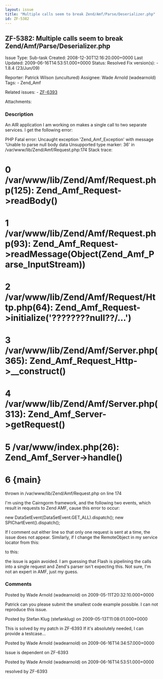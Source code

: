 ```yaml
---
layout: issue
title: "Multiple calls seem to break Zend/Amf/Parse/Deserializer.php"
id: ZF-5382
---
```


ZF-5382: Multiple calls seem to break Zend/Amf/Parse/Deserializer.php
---------------------------------------------------------------------

 Issue Type: Sub-task Created: 2008-12-30T12:16:20.000+0000 Last Updated: 2009-06-16T14:53:51.000+0000 Status: Resolved Fix version(s): - 1.8.4 (23/Jun/09)
 
 Reporter:  Patrick Wilson (uncultured)  Assignee:  Wade Arnold (wadearnold)  Tags: - Zend\_Amf
 
 Related issues: - [ZF-6393](/issues/browse/ZF-6393)
 
 Attachments: 
### Description

An AIR application I am working on makes a single call to two separate services. I get the following error:

PHP Fatal error: Uncaught exception 'Zend\_Amf\_Exception' with message 'Unable to parse null body data Unsupported type marker: 36' in /var/www/lib/Zend/Amf/Request.php:174 Stack trace:

0 /var/www/lib/Zend/Amf/Request.php(125): Zend\_Amf\_Request->readBody()
========================================================================

1 /var/www/lib/Zend/Amf/Request.php(93): Zend\_Amf\_Request->readMessage(Object(Zend\_Amf\_Parse\_InputStream))
===============================================================================================================

2 /var/www/lib/Zend/Amf/Request/Http.php(64): Zend\_Amf\_Request->initialize('????????null??/...')
==================================================================================================

3 /var/www/lib/Zend/Amf/Server.php(365): Zend\_Amf\_Request\_Http->\_\_construct()
==================================================================================

4 /var/www/lib/Zend/Amf/Server.php(313): Zend\_Amf\_Server->getRequest()
========================================================================

5 /var/www/index.php(26): Zend\_Amf\_Server->handle()
=====================================================

6 {main}
========

thrown in /var/www/lib/Zend/Amf/Request.php on line 174

I'm using the Cairngorm framework, and the following two events, which result in requests to Zend AMF, cause this error to occur:

new DataSetEvent(DataSetEvent.GET\_ALL).dispatch(); new SPIChartEvent().dispatch();

If I comment out either line so that only one request is sent at a time, the issue does not appear. Similarly, if I change the RemoteObject in my service locator from this:

to this:

the issue is again avoided. I am guessing that Flash is pipelining the calls into a single request and Zend's parser isn't expecting this. Not sure, I'm not an expert in AMF, just my guess.

 

 

### Comments

Posted by Wade Arnold (wadearnold) on 2009-05-11T20:32:10.000+0000

Patrick can you please submit the smallest code example possible. I can not reproduce this issue.

 

 

Posted by Stefan Klug (stefanklug) on 2009-05-13T11:08:01.000+0000

This is solved by my patch in ZF-6393 If it's absolutely needed, I can provide a testcase...

 

 

Posted by Wade Arnold (wadearnold) on 2009-06-16T14:34:57.000+0000

Issue is dependent on ZF-6393

 

 

Posted by Wade Arnold (wadearnold) on 2009-06-16T14:53:51.000+0000

resolved by ZF-6393

 

 